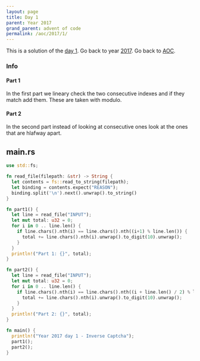 ```yaml
---
layout: page
title: Day 1
parent: Year 2017
grand_parent: advent of code
permalink: /aoc/2017/1/
---
```


This is a solution of the [day 1](https://adventofcode.com/2017/day/1). Go back to year [2017](/aoc/2017). Go back to [AOC](/aoc/).

### Info

#### Part 1

In the first part we lineary check the two consecutive indexes and if they match add them. These are taken with modulo.

#### Part 2

In the second part instead of looking at consecutive ones look at the ones that are hlafway apart.

## main.rs

```rs
use std::fs;

fn read_file(filepath: &str) -> String {
  let contents = fs::read_to_string(filepath);
  let binding = contents.expect("REASON");
  binding.split('\n').next().unwrap().to_string()
}

fn part1() {
  let line = read_file("INPUT");
  let mut total: u32 = 0;
  for i in 0 .. line.len() {
    if line.chars().nth(i) == line.chars().nth((i+1) % line.len()) {
      total += line.chars().nth(i).unwrap().to_digit(10).unwrap();
    }
  }
  println!("Part 1: {}", total);
}

fn part2() {
  let line = read_file("INPUT");
  let mut total: u32 = 0;
  for i in 0 .. line.len() {
    if line.chars().nth(i) == line.chars().nth((i + line.len() / 2) % line.len()) {
      total += line.chars().nth(i).unwrap().to_digit(10).unwrap();
    }
  }
  println!("Part 2: {}", total);
}

fn main() {
  println!("Year 2017 day 1 - Inverse Captcha");
  part1();
  part2();
}
```

